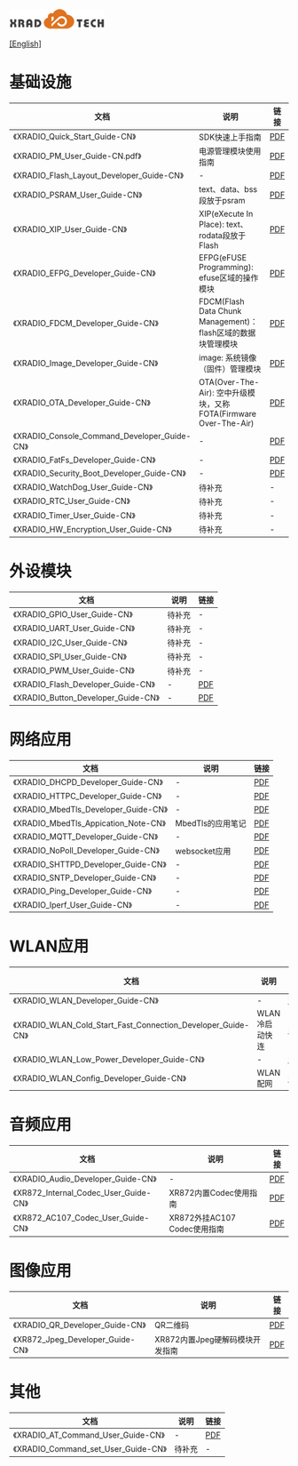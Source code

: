
![](../../images/XRADIOTECHLOGO.png)

[[English]](index-en.md)

# 基础设施
|文档 |说明 |链接|
| ---- | ---- | ---- |
|《XRADIO_Quick_Start_Guide-CN》            |SDK快速上手指南 | [PDF](../../download/4.SDK/document/XRADIO_Quick_Start_Guide-CN.pdf) |
|《XRADIO_PM_User_Guide-CN.pdf》            |电源管理模块使用指南 | [PDF](../../download/4.SDK/document/XRADIO_PM_User_Guide-CN.pdf) |
|《XRADIO_Flash_Layout_Developer_Guide-CN》 |- | [PDF](../../download/4.SDK/document/XRADIO_Flash_Layout_Developer_Guide-CN.pdf) |
|《XRADIO_PSRAM_User_Guide-CN》             |text、data、bss段放于psram | [PDF](../../download/4.SDK/document/XRADIO_PSRAM_User_Guide-CN.pdf) |
|《XRADIO_XIP_User_Guide-CN》               |XIP(eXecute In Place): text、rodata段放于Flash | [PDF](../../download/4.SDK/document/XRADIO_XIP_User_Guide-CN.pdf) |
|《XRADIO_EFPG_Developer_Guide-CN》         |EFPG(eFUSE Programming): efuse区域的操作模块 | [PDF](../../download/4.SDK/document/XRADIO_EFPG_Developer_Guide-CN.pdf) |
|《XRADIO_FDCM_Developer_Guide-CN》         |FDCM(Flash Data Chunk Management)： flash区域的数据块管理模块 | [PDF](../../download/4.SDK/document/XRADIO_FDCM_Developer_Guide-CN.pdf) |
|《XRADIO_Image_Developer_Guide-CN》        |image: 系统镜像（固件）管理模块 | [PDF](../../download/4.SDK/document/XRADIO_Image_Developer_Guide-CN.pdf) |
|《XRADIO_OTA_Developer_Guide-CN》          |OTA(Over-The-Air): 空中升级模块，又称FOTA(Firmware Over-The-Air) | [PDF](../../download/4.SDK/document/XRADIO_OTA_Developer_Guide-CN.pdf) |
|《XRADIO_Console_Command_Developer_Guide-CN》|- | [PDF](../../download/4.SDK/document/XRADIO_Console_Command_Developer_Guide-CN.pdf) |
|《XRADIO_FatFs_Developer_Guide-CN》        |- | [PDF](../../download/4.SDK/document/XRADIO_FatFs_Developer_Guide-CN.pdf) |
|《XRADIO_Security_Boot_Developer_Guide-CN》|- | [PDF](../../download/4.SDK/document/XRADIO_Security_Boot_Developer_Guide-CN.pdf) |
|《XRADIO_WatchDog_User_Guide-CN》          |待补充 | - |
|《XRADIO_RTC_User_Guide-CN》               |待补充 | - |
|《XRADIO_Timer_User_Guide-CN》             |待补充 | - |
|《XRADIO_HW_Encryption_User_Guide-CN》        |待补充 | - |

# 外设模块
|文档 |说明 |链接|
| ---- | ---- | ---- |
|《XRADIO_GPIO_User_Guide-CN》          |待补充 | - |
|《XRADIO_UART_User_Guide-CN》          |待补充 | - |
|《XRADIO_I2C_User_Guide-CN》           |待补充 | - |
|《XRADIO_SPI_User_Guide-CN》           |待补充 | - |
|《XRADIO_PWM_User_Guide-CN》           |待补充 | - |
|《XRADIO_Flash_Developer_Guide-CN》    |- | [PDF](../../download/4.SDK/document/XRADIO_Flash_Developer_Guide-CN.doc.pdf) |
|《XRADIO_Button_Developer_Guide-CN》   |- | [PDF](../../download/4.SDK/document/XRADIO_Button_Developer_Guide-CN.pdf) |

# 网络应用
|文档 |说明 |链接|
| ---- | ---- | ---- |
|《XRADIO_DHCPD_Developer_Guide-CN》    |- | [PDF](../../download/4.SDK/document/XRADIO_DHCPD_Developer_Guide-CN.pdf) |
|《XRADIO_HTTPC_Developer_Guide-CN》    |- | [PDF](../../download/4.SDK/document/XRADIO_HTTPC_Developer_Guide-CN.pdf) |
|《XRADIO_MbedTls_Developer_Guide-CN》  |- | [PDF](../../download/4.SDK/document/XRADIO_MbedTls_Developer_Guide-CN.pdf) |
|《XRADIO_MbedTls_Appication_Note-CN》  |MbedTls的应用笔记 | [PDF](../../download/4.SDK/document/XRADIO_MbedTls_Appication_Note-CN.pdf) |
|《XRADIO_MQTT_Developer_Guide-CN》     |- | [PDF](../../download/4.SDK/document/XRADIO_MQTT_Developer_Guide-CN.pdf) |
|《XRADIO_NoPoll_Developer_Guide-CN》   |websocket应用 | [PDF](../../download/4.SDK/document/XRADIO_NoPoll_Developer_Guide-CN.pdf) |
|《XRADIO_SHTTPD_Developer_Guide-CN》   |- | [PDF](../../download/4.SDK/document/XRADIO_SHTTPD_Developer_Guide-CN.pdf) |
|《XRADIO_SNTP_Developer_Guide-CN》     |- | [PDF](../../download/4.SDK/document/XRADIO_SNTP_Developer_Guide-CN.pdf) |
|《XRADIO_Ping_Developer_Guide-CN》     |- | [PDF](../../download/4.SDK/document/XRADIO_Ping_Developer_Guide-CN.pdf) |
|《XRADIO_Iperf_User_Guide-CN》         |- | [PDF](../../download/4.SDK/document/XRADIO_Iperf_User_Guide-CN.pdf) |

# WLAN应用
|文档 |说明 |链接|
| ---- | ---- | ---- |
|《XRADIO_WLAN_Developer_Guide-CN》             |- | [PDF](../../download/4.SDK/document/XRADIO_WLAN_Developer_Guide-CN.pdf) |
|《XRADIO_WLAN_Cold_Start_Fast_Connection_Developer_Guide-CN》|WLAN 冷启动快连 | [PDF](../../download/4.SDK/document/XRADIO_WLAN_Cold_Start_Fast_Connection_Developer_Guide-CN.pdf) |
|《XRADIO_WLAN_Low_Power_Developer_Guide-CN》   |- | [PDF](../../download/4.SDK/document/XRADIO_WLAN_Low_Power_Developer_Guide-CN.pdf) |
|《XRADIO_WLAN_Config_Developer_Guide-CN》      |WLAN 配网 | [PDF](../../download/4.SDK/document/XRADIO_WLAN_Config_Developer_Guide-CN.pdf) |

# 音频应用
|文档 |说明 |链接|
| ---- | ---- | ---- |
|《XRADIO_Audio_Developer_Guide-CN》        |- | [PDF](../../download/4.SDK/document/XRADIO_Audio_Developer_Guide-CN.pdf) |
|《XR872_Internal_Codec_User_Guide-CN》     |XR872内置Codec使用指南 | [PDF](../../download/4.SDK/document/XR872_Internal_Codec_User_Guide-CN.pdf) |
|《XR872_AC107_Codec_User_Guide-CN》        |XR872外挂AC107 Codec使用指南 | [PDF](../../download/4.SDK/document/XR872_AC107_Codec_User_Guide-CN.pdf) |

# 图像应用
|文档 |说明 |链接|
| ---- | ---- | ---- |
|《XRADIO_QR_Developer_Guide-CN》           |QR二维码 | [PDF](../../download/4.SDK/document/XRADIO_QR_Developer_Guide-CN.pdf) |
|《XR872_Jpeg_Developer_Guide-CN》          |XR872内置Jpeg硬解码模块开发指南 | [PDF](../../download/4.SDK/document/XR872_Jpeg_Developer_Guide-CN.pdf) |

# 其他
|文档 |说明 |链接|
| ---- | ---- | ---- |
|《XRADIO_AT_Command_User_Guide-CN》        |- | [PDF](../../download/4.SDK/document/XRADIO_AT_Command_User_Guide-CN.pdf) |
|《XRADIO_Command_set_User_Guide-CN》       |待补充 | - |
